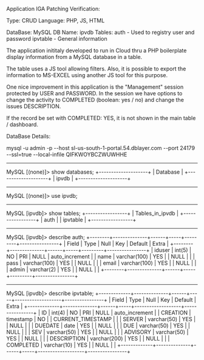 Application IGA Patching Verification:

Type: CRUD
Language: PHP, JS, HTML

DataBase: MySQL
DB Name: ipvdb
Tables:
auth - Used to registry user and password
ipvtable - General information

The application inititaly developed to run in Cloud thru a PHP boilerplate display information from a MySQL database in a table.

The table uses a JS tool allowing filters. Also, it is possible to export the information to MS-EXCEL using another JS tool for this purpose.

One nice improvement in this application is the "Management" session protected by USER and PASSWORD. In the session we have options to change the activity to COMPLETED (boolean: yes / no) and change the issues DESCRIPTION.

If the record be set with COMPLETED: YES, it is not shown in the main table / dashboard.



DataBase Details:

mysql -u admin -p --host sl-us-south-1-portal.54.dblayer.com --port 24179 --ssl=true --local-infile
QIFKWOYBCZWUWHHE

--------------------------------------

MySQL [(none)]> show databases;
+--------------------+
| Database           |
+--------------------+
| ipvdb              |
+--------------------+

--------------------------------------

MySQL [(none)]> use ipvdb;

--------------------------------------

MySQL [ipvdb]> show tables;
+-----------------+
| Tables_in_ipvdb |
+-----------------+
| auth            |
| ipvtable        |
+-----------------+

--------------------------------------

MySQL [ipvdb]> describe auth;
+--------+--------------+------+-----+---------+----------------+
| Field  | Type         | Null | Key | Default | Extra          |
+--------+--------------+------+-----+---------+----------------+
| iduser | int(5)       | NO   | PRI | NULL    | auto_increment |
| name   | varchar(100) | YES  |     | NULL    |                |
| pass   | varchar(100) | YES  |     | NULL    |                |
| email  | varchar(100) | YES  |     | NULL    |                |
| admin  | varchar(2)   | YES  |     | NULL    |                |
+--------+--------------+------+-----+---------+----------------+

---------------------------------------

MySQL [ipvdb]> describe ipvtable;
+-------------+--------------+------+-----+-------------------+----------------+
| Field       | Type         | Null | Key | Default           | Extra          |
+-------------+--------------+------+-----+-------------------+----------------+
| ID          | int(4)       | NO   | PRI | NULL              | auto_increment |
| CREATION    | timestamp    | NO   |     | CURRENT_TIMESTAMP |                |
| SERVER      | varchar(50)  | YES  |     | NULL              |                |
| DUEDATE     | date         | YES  |     | NULL              |                |
| DUE         | varchar(50)  | YES  |     | NULL              |                |
| SEV         | varchar(50)  | YES  |     | NULL              |                |
| ADVISORY    | varchar(50)  | YES  |     | NULL              |                |
| DESCRIPTION | varchar(200) | YES  |     | NULL              |                |
| COMPLETED   | varchar(10)  | YES  |     | NULL              |                |
+-------------+--------------+------+-----+-------------------+----------------+
